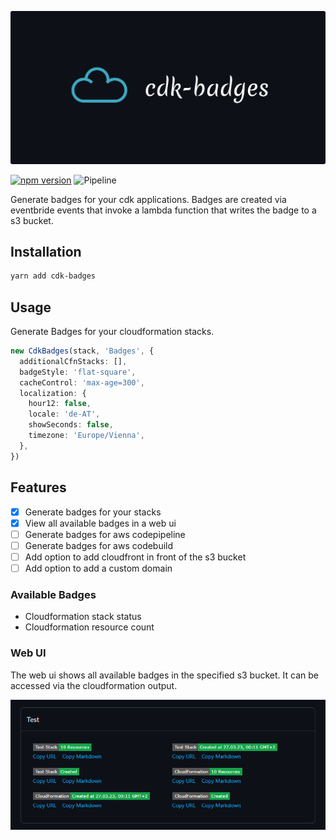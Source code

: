 [![cdk-badges](logo.png)](https://github.com/NimmLor/cdk-badges)

[![npm version](https://badge.fury.io/js/cdk-badges.svg)](https://npmjs.com/package/cdk-badges)
![Pipeline](https://github.com/NimmLor/cdk-badges/actions/workflows/release.yml/badge.svg)

Generate badges for your cdk applications. Badges are created via eventbride events that invoke a lambda function that writes the badge to a s3 bucket.

## Installation

```bash
yarn add cdk-badges
```

## Usage

Generate Badges for your cloudformation stacks.

```ts
new CdkBadges(stack, 'Badges', {
  additionalCfnStacks: [],
  badgeStyle: 'flat-square',
  cacheControl: 'max-age=300',
  localization: {
    hour12: false,
    locale: 'de-AT',
    showSeconds: false,
    timezone: 'Europe/Vienna',
  },
})
```

## Features

- [x] Generate badges for your stacks
- [x] View all available badges in a web ui
- [ ] Generate badges for aws codepipeline
- [ ] Generate badges for aws codebuild
- [ ] Add option to add cloudfront in front of the s3 bucket
- [ ] Add option to add a custom domain

### Available Badges

- Cloudformation stack status
- Cloudformation resource count

### Web UI

The web ui shows all available badges in the specified s3 bucket. It can be accessed via the cloudformation output.

[![web-ui](ui.png)](https://github.com/NimmLor/cdk-badges)
